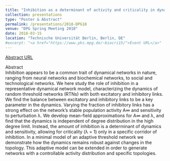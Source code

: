 ```yaml
---
title: "Inhibition as a determinant of activity and criticality in dynamical networks"
collection: presentations
type: "Poster & Abstract"
permalink: /presentations/2018-DPG18
venue: "DPG Spring Meeting 2018"
date: 2018-03-15
location: "Technische Universität Berlin, Berlin, DE"
#excerpt: "<a href="https://www.pks.mpg.de/~biocri15/">Event URL</a>"
---
```

[Abstract URL](https://www.dpg-verhandlungen.de/year/2018/conference/berlin/part/dy/session/73/contribution/6?lang=en)

Abstract  
Inhibition appears to be a common trait of dynamical networks in nature, ranging from neural networks and biochemical networks, to social and technological networks. We here study the role of inhibition in a representative dynamical network model, characterizing the dynamics of random threshold networks (RTNs) with both excitatory and inhibitory links. We find the balance between excitatory and inhibitory links to be a key parameter in the dynamics. Varying the fraction of inhibitory links has a strong effect on the network’s stable population activity A∞ and sensitivity to perturbation λ. We develop mean-field approximations for A∞ and λ, and find that the dynamics is independent of degree distribution in the high degree limit. Instead, the amount of inhibition is a determinant of dynamics and sensitivity, allowing for criticality (λ = 1) only in a specific corridor of inhibition. In a minimal model of an adaptive threshold network we demonstrate how the dynamics remains robust against changes in the topology. This adaptive model can be extended in order to generate networks with a controllable activity distribution and specific topologies.
